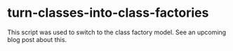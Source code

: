 # turn-classes-into-class-factories

This script was used to switch to the class factory model.
See an upcoming blog post about this.
